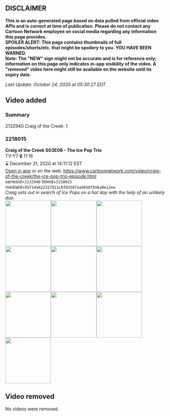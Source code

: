 ## DISCLAIMER
**This is an auto-generated page based on data pulled from official video APIs and is correct at time of publication. Please do not contact any Cartoon Network employee on social media regarding any information this page provides.**  
**SPOILER ALERT: This page contains thumbnails of full episodes/shorts/etc. that might be spoilery to you. YOU HAVE BEEN WARNED.**  
**Note: The "NEW" sign might not be accurate and is for reference only; information on this page only indicates in-app visibility of the video. A "removed" video here might still be available on the website until its expiry date.**  

_Last Update: October 24, 2020 at 05:30:27 EDT_
## Video added
### Summary
2132940 Craig of the Creek: 1  
### 2218015
**Craig of the Creek S03E08 - The Ice Pop Trio**  
TV-Y7 🔒 11:16  
⌛ December 31, 2020 at 14:11:12 EST  
[Open in app](https://tinyurl.com/y4x6egmz) or on the web: https://www.cartoonnetwork.com/video/craig-of-the-creek/the-ice-pop-trio-episode.html  
seriesid=`2132940` titleid=`2218015` mediaid=`05714a622317811c6f0258feab658fb56a0e12ee`  
_Craig sets out in search of Ice Pops on a hot day with the help of an unlikely duo._  
<a href="https://s3.amazonaws.com/cartoonorchestrator/2218015_001_1280x720.jpg"><img src="https://s3.amazonaws.com/cartoonorchestrator/2218015_001_640x360.jpg" height="144px" /></a><a href="https://s3.amazonaws.com/cartoonorchestrator/2218015_002_1280x720.jpg"><img src="https://s3.amazonaws.com/cartoonorchestrator/2218015_002_640x360.jpg" height="144px" /></a><a href="https://s3.amazonaws.com/cartoonorchestrator/2218015_003_1280x720.jpg"><img src="https://s3.amazonaws.com/cartoonorchestrator/2218015_003_640x360.jpg" height="144px" /></a><a href="https://s3.amazonaws.com/cartoonorchestrator/2218015_004_1280x720.jpg"><img src="https://s3.amazonaws.com/cartoonorchestrator/2218015_004_640x360.jpg" height="144px" /></a><a href="https://s3.amazonaws.com/cartoonorchestrator/2218015_005_1280x720.jpg"><img src="https://s3.amazonaws.com/cartoonorchestrator/2218015_005_640x360.jpg" height="144px" /></a><a href="https://s3.amazonaws.com/cartoonorchestrator/2218015_006_1280x720.jpg"><img src="https://s3.amazonaws.com/cartoonorchestrator/2218015_006_640x360.jpg" height="144px" /></a><a href="https://s3.amazonaws.com/cartoonorchestrator/2218015_007_1280x720.jpg"><img src="https://s3.amazonaws.com/cartoonorchestrator/2218015_007_640x360.jpg" height="144px" /></a><a href="https://s3.amazonaws.com/cartoonorchestrator/2218015_008_1280x720.jpg"><img src="https://s3.amazonaws.com/cartoonorchestrator/2218015_008_640x360.jpg" height="144px" /></a><a href="https://s3.amazonaws.com/cartoonorchestrator/2218015_009_1280x720.jpg"><img src="https://s3.amazonaws.com/cartoonorchestrator/2218015_009_640x360.jpg" height="144px" /></a><a href="https://s3.amazonaws.com/cartoonorchestrator/2218015_010_1280x720.jpg"><img src="https://s3.amazonaws.com/cartoonorchestrator/2218015_010_640x360.jpg" height="144px" /></a>
## Video removed
No videos were removed.  
